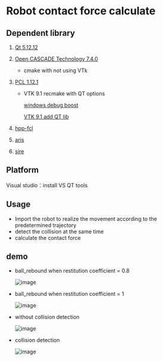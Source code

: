 # Robot contact force calculate 

## Dependent library

1. [Qt 5.12.12](https://download.qt.io/official_releases/qt/) 

2. [Open CASCADE Technology 7.4.0](https://dev.opencascade.org/release/previous#node-29988)   

   - cmake with not using VTk

3. [PCL 1.12.1](https://github.com/PointCloudLibrary/pcl/releases/tag/pcl-1.12.1) 

   - VTK 9.1  recmake with QT options

     [windows debug boost](https://github.com/PointCloudLibrary/pcl/issues/5205)

     [VTK 9.1 add QT lib](https://mangoroom.cn/cpp/pcl-vtk9-x-viewer-hosted-on-qt-widget.html)

4. [hpp-fcl](https://github.com/leitianjian/hpp-fcl/tree/145b08e1bf98daba5d8ab4ace248c7e99a1e5faf) 

5. [aris](https://github.com/py0330/aris)

6. [sire](https://github.com/leitianjian/sire) 

## Platform

Visual studio：install VS QT tools

## Usage

- Import the robot to realize the movement according to the predetermined trajectory
- detect the collision at the same time 
- calculate the contact force

## demo

- ball_rebound when restitution coefficient = 0.8

  ![image](https://github.com/YongcanZhou/collision/blob/main/model/demo/ball_rebound_0.8.gif)

- ball_rebound when restitution coefficient = 1

  ![image](https://github.com/YongcanZhou/collision/blob/main/model/demo/ball_rebound_1.gif)

- without collision detection

  ![image](https://github.com/YongcanZhou/collision/blob/main/model/demo/without_collision.gif)

- collision detection

  ![image](https://github.com/YongcanZhou/collision/blob/main/model/demo/collision.gif)

  


